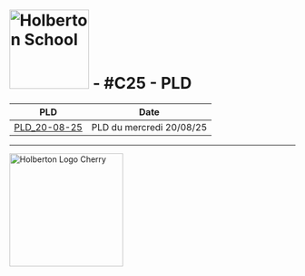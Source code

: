 # <img src="https://cdn.prod.website-files.com/6105315644a26f77912a1ada/63eea844ae4e3022154e2878_Holberton-p-500.png" width="140px" alt="Holberton School"> - #C25 - PLD


| PLD | Date |
|---------|------|
| [PLD_20-08-25](https://github.com/vlldnt/PLD-C25/blob/main/PLD_20-08-25.md) | PLD du mercredi 20/08/25 |



---

<img src="https://cdn.prod.website-files.com/64107f65f30b69371e3d6bfa/65c6179aa44b63fa4f31e7ad_Holberton-Logo-Cherry.svg" width="200px" alt="Holberton Logo Cherry">